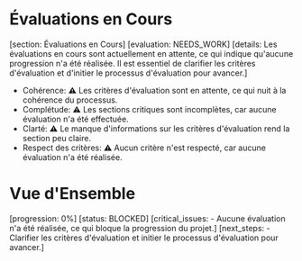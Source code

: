 # Évaluations en Cours
[section: Évaluations en Cours]
[evaluation: NEEDS_WORK]
[details: Les évaluations en cours sont actuellement en attente, ce qui indique qu'aucune progression n'a été réalisée. Il est essentiel de clarifier les critères d'évaluation et d'initier le processus d'évaluation pour avancer.]
- Cohérence: ⚠️ Les critères d'évaluation sont en attente, ce qui nuit à la cohérence du processus.
- Complétude: ⚠️ Les sections critiques sont incomplètes, car aucune évaluation n'a été effectuée.
- Clarté: ⚠️ Le manque d'informations sur les critères d'évaluation rend la section peu claire.
- Respect des critères: ⚠️ Aucun critère n'est respecté, car aucune évaluation n'a été réalisée.

# Vue d'Ensemble
[progression: 0%]
[status: BLOCKED]
[critical_issues: - Aucune évaluation n'a été réalisée, ce qui bloque la progression du projet.]
[next_steps: - Clarifier les critères d'évaluation et initier le processus d'évaluation pour avancer.]